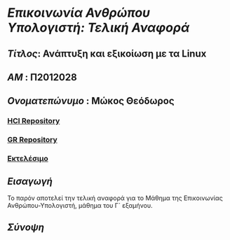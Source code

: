 #                                          *Επικοινωνία Ανθρώπου Υπολογιστή: Τελική Αναφορά*



##  *Τίτλος*: Ανάπτυξη και εξικοίωση με τα Linux

## *ΑΜ* : Π2012028
## *Ονοματεπώνυμο* : Μώκος Θεόδωρος

### [HCI Repository](https://github.com/TheoMokos/hci/tree/master/projects/2012028)
### [GR Repository](https://github.com/TheoMokos/gr)
### [Εκτελέσιμο](https://theomokos.github.io/gr/)

## *Εισαγωγή*
  
  Το παρόν αποτελεί την τελική αναφορά για το Μάθημα της Επικοινωνίας Ανθρώπου-Υπολογιστή, μάθημα του Γ´ εξαμήνου.
  
## *Σύνοψη*
  
